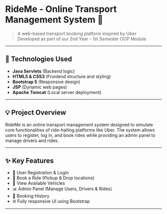 # RideMe - Online Transport Management System 🚖

> A web-based transport booking platform inspired by Uber  
> Developed as part of our 2nd Year - 1st Semester OOP Module

---

## 🔧 Technologies Used

- **Java Servlets** (Backend logic)
- **HTML5 & CSS3** (Frontend structure and styling)
- **Bootstrap 5** (Responsive design)
- **JSP** (Dynamic web pages)
- **Apache Tomcat** (Local server deployment)

---

## 💡 Project Overview

RideMe is an online transport management system designed to simulate core functionalities of ride-hailing platforms like Uber. The system allows users to register, log in, and book rides while providing an admin panel to manage drivers and rides.

---

## ✨ Key Features

- 🔐 User Registration & Login
- 📍 Book a Ride (Pickup & Drop locations)
- 🚗 View Available Vehicles
- 📊 Admin Panel (Manage Users, Drivers & Rides)
- 📅 Booking History
- 🌐 Fully responsive UI using Bootstrap

---



